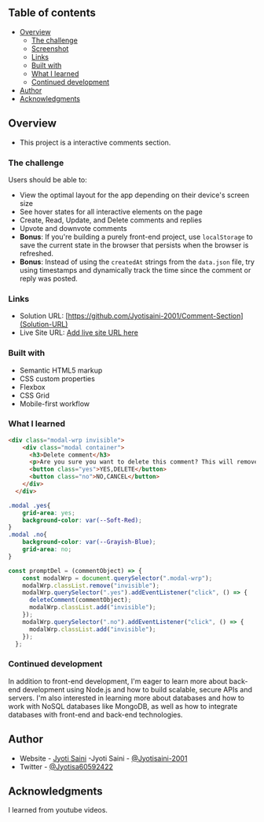 ## Table of contents

- [Overview](#overview)
  - [The challenge](#the-challenge)
  - [Screenshot](#screenshot)
  - [Links](#links)
  - [Built with](#built-with)
  - [What I learned](#what-i-learned)
  - [Continued development](#continued-development)
- [Author](#author)
- [Acknowledgments](#acknowledgments)



## Overview
- This project is a interactive comments section.

### The challenge

Users should be able to:

- View the optimal layout for the app depending on their device's screen size
- See hover states for all interactive elements on the page
- Create, Read, Update, and Delete comments and replies
- Upvote and downvote comments
- **Bonus**: If you're building a purely front-end project, use `localStorage` to save the current state in the browser that persists when the browser is refreshed.
- **Bonus**: Instead of using the `createdAt` strings from the `data.json` file, try using timestamps and dynamically track the time since the comment or reply was posted.

### Links

- Solution URL: [https://github.com/Jyotisaini-2001/Comment-Section](Solution-URL)
- Live Site URL: [Add live site URL here](https://your-live-site-url.com)

### Built with

- Semantic HTML5 markup
- CSS custom properties
- Flexbox
- CSS Grid
- Mobile-first workflow




### What I learned

```html
<div class="modal-wrp invisible">
    <div class="modal container">
      <h3>Delete comment</h3>
      <p>Are you sure you want to delete this comment? This will remove the comment and cant be undone</p>
      <button class="yes">YES,DELETE</button>
      <button class="no">NO,CANCEL</button>
    </div>
  </div>

```
```css
.modal .yes{
    grid-area: yes;
    background-color: var(--Soft-Red);
}
.modal .no{
    background-color: var(--Grayish-Blue);
    grid-area: no;
}
```
```js
const promptDel = (commentObject) => {
    const modalWrp = document.querySelector(".modal-wrp");
    modalWrp.classList.remove("invisible");
    modalWrp.querySelector(".yes").addEventListener("click", () => {
      deleteComment(commentObject);
      modalWrp.classList.add("invisible");
    });
    modalWrp.querySelector(".no").addEventListener("click", () => {
      modalWrp.classList.add("invisible");
    });
  };
```



### Continued development

In addition to front-end development, I'm eager to learn more about back-end development using Node.js and how to build scalable, secure APIs and servers.
I'm also interested in learning more about databases and how to work with NoSQL databases like MongoDB, as well as how to integrate databases with front-end and back-end technologies.



## Author

- Website - [Jyoti Saini](https://jyotisaini-2001.github.io/Portfolio/)
-Jyoti Saini - [@Jyotisaini-2001](https://github.com/Jyotisaini-2001s)
- Twitter - [@Jyotisa60592422](https://twitter.com/Jyotisa60592422)



## Acknowledgments
I learned from youtube videos.

